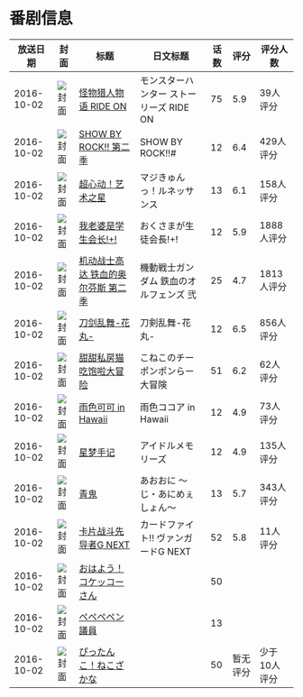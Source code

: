 # 番剧信息

|放送日期|封面|标题|日文标题|话数|评分|评分人数|
|---|---|---|---|---|---|---|
|2016-10-02|![封面](https://lain.bgm.tv/pic/cover/c/2c/d1/146754_SS222.jpg)|[怪物猎人物语 RIDE ON](https://bangumi.tv/subject/146754)|モンスターハンター ストーリーズ RIDE ON|75|5.9|39人评分|
|2016-10-02|![封面](https://lain.bgm.tv/pic/cover/c/49/cc/154073_1W0Za.jpg)|[SHOW BY ROCK!! 第二季](https://bangumi.tv/subject/154073)|SHOW BY ROCK!!#|12|6.4|429人评分|
|2016-10-02|![封面](https://lain.bgm.tv/pic/cover/c/73/2e/154689_EKee7.jpg)|[超心动！艺术之星](https://bangumi.tv/subject/154689)|マジきゅんっ！ルネッサンス|13|6.1|158人评分|
|2016-10-02|![封面](https://lain.bgm.tv/pic/cover/c/c3/57/167348_I1yLv.jpg)|[我老婆是学生会长!+!](https://bangumi.tv/subject/167348)|おくさまが生徒会長!+!|12|5.9|1888人评分|
|2016-10-02|![封面](https://lain.bgm.tv/pic/cover/c/97/af/170191_p02N2.jpg)|[机动战士高达 铁血的奥尔芬斯 第二季](https://bangumi.tv/subject/170191)|機動戦士ガンダム 鉄血のオルフェンズ 弐|25|4.7|1813人评分|
|2016-10-02|![封面](https://lain.bgm.tv/pic/cover/c/0b/fc/175525_0NtRQ.jpg)|[刀剑乱舞-花丸-](https://bangumi.tv/subject/175525)|刀剣乱舞-花丸-|12|6.5|856人评分|
|2016-10-02|![封面](https://lain.bgm.tv/pic/cover/c/75/8e/180710_ZnT5c.jpg)|[甜甜私房猫 吃饱啦大冒险](https://bangumi.tv/subject/180710)|こねこのチー ポンポンらー大冒険|51|6.2|62人评分|
|2016-10-02|![封面](https://lain.bgm.tv/pic/cover/c/c5/85/181089_AjShh.jpg)|[雨色可可 in Hawaii](https://bangumi.tv/subject/181089)|雨色ココア in Hawaii|12|4.9|73人评分|
|2016-10-02|![封面](https://lain.bgm.tv/pic/cover/c/26/0a/186553_moq4J.jpg)|[星梦手记](https://bangumi.tv/subject/186553)|アイドルメモリーズ|12|4.9|135人评分|
|2016-10-02|![封面](https://lain.bgm.tv/pic/cover/c/12/d8/189659_oL2lZ.jpg)|[青鬼](https://bangumi.tv/subject/189659)|あおおに ～じ・あにめぇしょん～|13|5.7|343人评分|
|2016-10-02|![封面](https://lain.bgm.tv/pic/cover/c/de/48/191766_woN0G.jpg)|[卡片战斗先导者G NEXT](https://bangumi.tv/subject/191766)|カードファイト!! ヴァンガードG NEXT|52|5.8|11人评分|
|2016-10-02|![封面](https://lain.bgm.tv/pic/cover/c/ca/e1/208319_4gcvi.jpg)|[おはよう！ コケッコーさん](https://bangumi.tv/subject/208319)||50|||
|2016-10-02|![封面](https://lain.bgm.tv/pic/cover/c/47/98/209628_fYYlW.jpg)|[ペペペペン議員](https://bangumi.tv/subject/209628)||13|||
|2016-10-02|![封面](https://lain.bgm.tv/pic/cover/c/b4/22/459695_mR236.jpg)|[ぴったんこ！ねこざかな](https://bangumi.tv/subject/459695)||50|暂无评分|少于10人评分|
